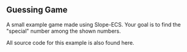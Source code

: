 ## Guessing Game
A small example game made using Slope-ECS.
Your goal is to find the "special" number among the shown numbers.

All source code for this example is also found here.
